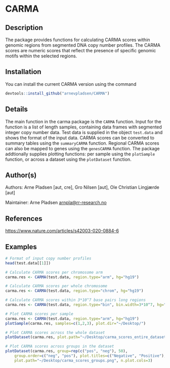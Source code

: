 # CARMA

## Description

The package provides functions for calculating CARMA scores within genomic regions from segmented DNA copy number profiles. The CARMA scores are numeric scores that reflect the presence of specific genomic motifs within the selected regions.

## Installation
You can install the current CARMA version using the command
```R
devtools::install_github("arnevpladsen/CARMA")
```

## Details

The main function in the carma package is the ```CARMA``` function. Input for the function is a list of length samples, containing data frames with segmented integer copy number data. Test data is supplied in the object ```test.data``` and shows the format of the input data. CARMA scores can be converted to summary tables using the ```summaryCARMA``` function. Regional CARMA scores can also be mapped to genes using the ```genesCARMA``` function. The package addtionally supplies plotting functions: per sample using the ```plotSample``` function, or across a dataset using the ```plotDataset``` function.

## Author(s)

Authors: Arne Pladsen [aut, cre], Gro Nilsen [aut], Ole Christian Lingjærde [aut]

Maintainer: Arne Pladsen <arnpla@rr-research.no>

## References

https://www.nature.com/articles/s42003-020-0884-6

## Examples
```R
# Format of input copy number profiles
head(test.data[[1]])

# Calculate CARMA scores per chromosome arm
carma.res <- CARMA(test.data, region.type="arm", hg="hg19")

# Calculate CARMA scores per whole chromosome
carma.res <- CARMA(test.data, region.type="chrom", hg="hg19")

# Calculate CARMA scores within 3*10^7 base pairs long regions
carma.res <- CARMA(test.data, region.type="bin", bin.width=3*10^7, hg="hg19")

# Plot CARMA scores per sample 
carma.res <- CARMA(test.data, region.type="arm", hg="hg19")
plotSample(carma.res, samples=c(1,2,3), plot.dir="~/Desktop/")

# Plot CARMA scores across the whole dataset
plotDataset(carma.res, plot.path="~/Desktop/carma_scores_entire_dataset.png")

# Plot CARMA scores across groups in the dataset
plotDataset(carma.res, group=rep(c("pos", "neg"), 50), 
	group.order=c("neg", "pos"), plot.titles=c("Negative", "Positive"), 
	plot.path="~/Desktop/carma_scores_groups.png", n.plot.cols=3)
```